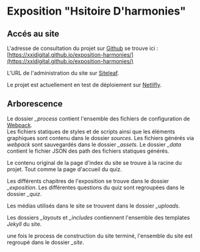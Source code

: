 # Exposition "Hsitoire D'harmonies"

## Accés au site

L'adresse de consultation du projet sur [Github](https://github.com/) se trouve ici :  [https://xxidigital.github.io/exposition-harmonies/](https://xxidigital.github.io/exposition-harmonies/)

L'URL de l'administration du site sur [Siteleaf](https://manage.siteleaf.com/sites/580cc2dd45f510259e2c7d38/pages).

Le projet est actuellement en test de déploiement sur [Netlifly](https://app.netlify.com/).

## Arborescence

Le dossier *_process* contient l'ensemble des fichiers de configuration de [Webpack](https://webpack.github.io/).  
Les fichiers statiques de styles et de scripts ainsi que les éléments graphiques sont contenu dans le dossier *sources*.
Les fichiers générés via *webpack* sont sauvegardés dans le dossier *_assets*.
Le dossier *_data* contient le fichier JSON des path des fichiers statiques générés.

Le contenu original de la page d'index du site se trouve à la racine du projet. Tout comme la page d'accueil du quiz.

Les différents chapitres de l'exposition se trouve dans le dossier *_exposition*. Les différentes questions du quiz sont regroupées dans le dossier *_quiz*.

Les médias utilisés dans le site se trouvent dans le dossier *_uploads*.

Les dossiers *_layouts* et *_includes* contiennent l'ensemble des templates *Jekyll* du site.

une fois le process de construction du site terminé, l'ensemble du site est regroupé dans le dossier *_site*.
